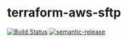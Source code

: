 # terraform-aws-sftp

[![Build Status](https://travis-ci.com/clusterfrak-dynamics/terraform-aws-sftp.svg?branch=master)](https://travis-ci.com/clusterfrak-dynamics/terraform-aws-sftp)
[![semantic-release](https://img.shields.io/badge/%20%20%F0%9F%93%A6%F0%9F%9A%80-semantic--release-e10079.svg)](https://github.com/semantic-release/semantic-release)
